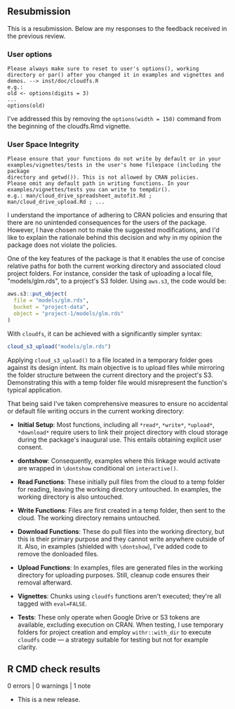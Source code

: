 ## Resubmission
This is a resubmission. Below are my responses to the feedback received in the
previous review.

### User options

```
Please always make sure to reset to user's options(), working directory or par() after you changed it in examples and vignettes and demos. --> inst/doc/cloudfs.R
e.g.:
old <- options(digits = 3)
...
options(old)
```

I've addressed this by removing the `options(width = 150)` command from the
beginning of the cloudfs.Rmd vignette.

### User Space Integrity

```
Please ensure that your functions do not write by default or in your
examples/vignettes/tests in the user's home filespace (including the package
directory and getwd()). This is not allowed by CRAN policies.
Please omit any default path in writing functions. In your
examples/vignettes/tests you can write to tempdir().
e.g.: man/cloud_drive_spreadsheet_autofit.Rd ; man/cloud_drive_upload.Rd ; ...
```

I understand the importance of adhering to CRAN policies and ensuring that there
are no unintended consequences for the users of the package. However, I have
chosen not to make the suggested modifications, and I'd like to explain the
rationale behind this decision and why in my opinion the package does not
violate the policies.

One of the key features of the package is that it enables the use of concise
relative paths for both the current working directory and associated cloud
project folders. For instance, consider the task of uploading a local file,
"models/glm.rds", to a project's S3 folder. Using `aws.s3`, the code would be:

```R
aws.s3::put_object(
  file = "models/glm.rds",
  bucket = "project-data",
  object = "project-1/models/glm.rds"
)
```

With `cloudfs`, it can be achieved with a significantly simpler syntax:

```R
cloud_s3_upload("models/glm.rds")
```

Applying `cloud_s3_upload()` to a file located in a temporary folder goes
against its design intent. Its main objective is to upload files while mirroring
the folder structure between the current directory and the project's S3.
Demonstrating this with a temp folder file would misrepresent the function's
typical application.

That being said I've taken comprehensive measures to ensure no accidental or
default file writing occurs in the current working directory:

- **Initial Setup**: Most functions, including all `*read*`, `*write*`,
`*upload*`, `*download*` require users to link their project directory with
cloud storage during the package's inaugural use. This entails obtaining
explicit user consent.

- **dontshow**: Consequently, examples where this linkage would activate are 
wrapped in `\dontshow` conditional on `interactive()`.

- **Read Functions**: These initially pull files from the cloud to a temp folder
for reading, leaving the working directory untouched. In examples, the working
directory is also untouched.

- **Write Functions**: Files are first created in a temp folder, then sent to 
the cloud. The working directory remains untouched.

- **Download Functions**: These do pull files into the working directory, but
this is their primary purpose and they cannot write anywhere outside of it.
Also, in examples (shielded with `\dontshow`), I've added code to remove the
donloaded files.

- **Upload Functions**: In examples, files are generated files in the working
directory for uploading purposes. Still, cleanup code ensures their removal
afterward.

- **Vignettes**: Chunks using `cloudfs` functions aren't executed; they're all 
tagged with `eval=FALSE`.

- **Tests**: These only operate when Google Drive or S3 tokens are available,
excluding execution on CRAN. When testing, I use temporary folders for project
creation and employ `withr::with_dir` to execute `cloudfs` code — a strategy
suitable for testing but not for example clarity.

## R CMD check results

0 errors | 0 warnings | 1 note

* This is a new release.
